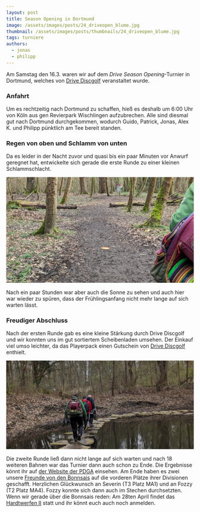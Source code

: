 ```yaml
---
layout: post
title: Season Opening in Dortmund
image: /assets/images/posts/24_driveopen_blume.jpg
thumbnail: /assets/images/posts/thumbnails/24_driveopen_blume.jpg
tags: turniere
authors:
  - jonas
  - philipp
---
```


Am Samstag den 16.3. waren wir auf dem *Drive Season Opening*-Turnier in Dortmund, welches von [Drive Discgolf](https://www.drivediscgolf.de) veranstaltet wurde.

### Anfahrt
Um es rechtzeitig nach Dortmund zu schaffen, hieß es deshalb um 6:00 Uhr von Köln aus gen Revierpark Wischlingen aufzubrechen.
Alle sind diesmal gut nach Dortmund durchgekommen, wodurch Guido, Patrick, Jonas, Alex K. und Philipp pünktlich am Tee bereit standen.

### Regen von oben und Schlamm von unten
Da es leider in der Nacht zuvor und quasi bis ein paar Minuten vor Anwurf geregnet hat, entwickelte sich gerade die erste Runde zu einer kleinen Schlammschlacht.

![Schlamm](/assets/images/posts/24_driveopen_schlamm.jpg)

Nach ein paar Stunden war aber auch die Sonne zu sehen und auch hier war wieder zu spüren, dass der Frühlingsanfang nicht mehr lange auf sich warten lässt.

### Freudiger Abschluss

Nach der ersten Runde gab es eine kleine Stärkung durch Drive Discgolf und wir konnten uns im gut sortiertem Scheibenladen umsehen. Der Einkauf viel umso leichter, da das Playerpack einen Gutschein von [Drive Discgolf](https://www.drivediscgolf.de) enthielt.

![Balancieren über den See](/assets/images/posts/24_drive_see.jpg)

Die zweite Runde ließ dann nicht lange auf sich warten und nach 18 weiteren Bahnen war das Turnier dann auch schon zu Ende.
Die Ergebnisse könnt ihr auf [der Website der PDGA](https://www.pdga.com/tour/event/78800) einsehen.
Am Ende haben es zwei unsere [Freunde von den Bonnsais](https://www.bonnsai.org/hardtwerfen-ii/) auf die vorderen Plätze ihrer Divisionen geschafft.
Herzlichen Glückwunsch an Severin (T3 Platz MA1) und an Fozzy (T2 Platz MA4). Fozzy konnte sich dann auch im Stechen durchsetzten.
Wenn wir gerade über die Bonnsais reden: Am 28ten April findet das [Hardtwerfen II](https://www.bonnsai.org/hardtwerfen-ii/) statt und ihr könnt euch auch noch anmelden.
